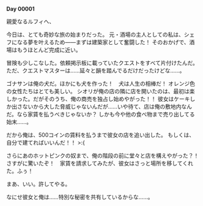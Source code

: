 <!-- title: モーダンの日誌: 1日目 -->

**Day 00001**

親愛なるルフィへ、

今日は、とても奇妙な旅の始まりだった。
元・酒場の主人としての私は、シェフになる夢を叶えるため――まずは建築家として奮闘した！
そのおかげで、酒場はもうほとんど完成に近い。

冒険も少しこなした。依頼掲示板に載っていたクエストをすべて片付けたんだ。
ただ、クエストマスターは……延々と韻を踏んでるだけだったけどな……。

ゴナサンは俺の犬だ。ほかにも犬を作った！　犬は人生の相棒だ！
オレンジ色の女性たちはとても美しい。
シオリが俺の店の隣に店を開いたのは、最初は楽しかった。だがそのうち、俺の商売を独占し始めやがった！！
彼女はケーキしか出さないから大した脅威じゃないんだが……いや待て、店は俺の敷地内なんだ。なら家賃を払うべきじゃないか？
しかも今や他の食べ物まで売り出してる始末……。

だから俺は、500コインの賃料を払うまで彼女の店を追い出した。
もしくは、自分で建てればいいんだ！！ >:{

さらにあのホットピンクの奴まで、俺の階段の前に堂々と店を構えやがった？！
さすがに驚いたぞ！　家賃を請求してみたが、彼女はさっと場所を移してくれた。ふぅ！

まあ、いい。許してやる。

なにせ彼女と俺は……特別な秘密を共有しているからな……。
